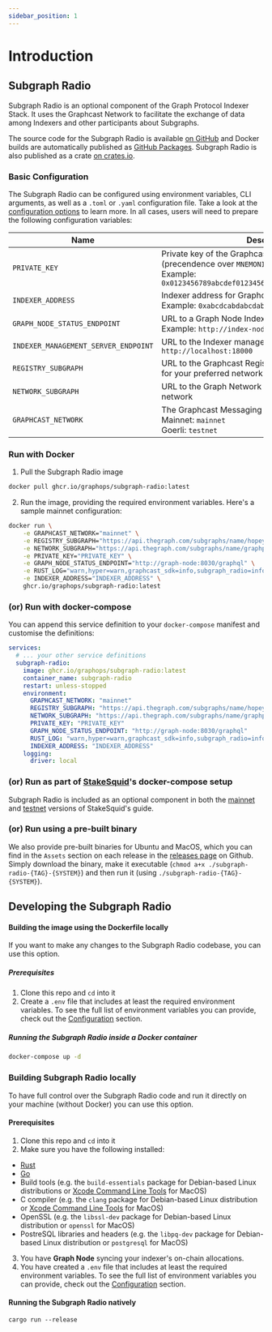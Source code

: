 ```yaml
---
sidebar_position: 1
---
```


# Introduction

## Subgraph Radio

Subgraph Radio is an optional component of the Graph Protocol Indexer Stack. It uses the Graphcast Network to facilitate the exchange of data among Indexers and other participants about Subgraphs.

The source code for the Subgraph Radio is available [on GitHub](https://github.com/graphops/subgraph-radio) and Docker builds are automatically published as [GitHub Packages](https://github.com/graphops/subgraph-radio/pkgs/container/subgraph-radio). Subgraph Radio is also published as a crate [on crates.io](https://crates.io/crates/subgraph-radio).

### Basic Configuration

The Subgraph Radio can be configured using environment variables, CLI arguments, as well as a `.toml` or `.yaml` configuration file. Take a look at the [configuration options](#configuration-options) to learn more. In all cases, users will need to prepare the following configuration variables:

| Name                         | Description and examples                                                                                                                                                                |
| ---------------------------- | --------------------------------------------------------------------------------------------------------------------------------------------------------------------------------------- |
| `PRIVATE_KEY`                | Private key of the Graphcast ID wallet or the Indexer Operator wallet (precendence over `MNEMONIC`).<br/>Example: `0x0123456789abcdef0123456789abcdef0123456789abcdef0123456789abcdef` |
| `INDEXER_ADDRESS`            | Indexer address for Graphcast message verification, in all lowercase.<br/>Example: `0xabcdcabdabcdabcdcabdabcdabcdcabdabcdabcd`                                                         |
| `GRAPH_NODE_STATUS_ENDPOINT` | URL to a Graph Node Indexing Status endpoint.<br/>Example: `http://index-node:8030/graphql`                                                                                             |
| `INDEXER_MANAGEMENT_SERVER_ENDPOINT` | URL to the Indexer management server of Indexer Agent. Example: `http://localhost:18000`                                                                                        |
| `REGISTRY_SUBGRAPH`          | URL to the Graphcast Registry subgraph for your network. Check [APIs](../../sdk/registry#subgraph-apis) for your preferred network                                                      |
| `NETWORK_SUBGRAPH`           | URL to the Graph Network subgraph. Check [APIs](../../sdk/registry#subgraph-apis) for your preferred network                                                                            |
| `GRAPHCAST_NETWORK`          | The Graphcast Messaging fleet and pubsub namespace to use.<br/>Mainnet: `mainnet`<br/>Goerli: `testnet`                                                                                 |

### Run with Docker

1. Pull the Subgraph Radio image

```bash
docker pull ghcr.io/graphops/subgraph-radio:latest
```

2. Run the image, providing the required environment variables. Here's a sample mainnet configuration:

```bash
docker run \
    -e GRAPHCAST_NETWORK="mainnet" \
    -e REGISTRY_SUBGRAPH="https://api.thegraph.com/subgraphs/name/hopeyen/graphcast-registry-mainnet" \
    -e NETWORK_SUBGRAPH="https://api.thegraph.com/subgraphs/name/graphprotocol/graph-network-mainnet" \
    -e PRIVATE_KEY="PRIVATE_KEY" \
    -e GRAPH_NODE_STATUS_ENDPOINT="http://graph-node:8030/graphql" \
    -e RUST_LOG="warn,hyper=warn,graphcast_sdk=info,subgraph_radio=info" \
    -e INDEXER_ADDRESS="INDEXER_ADDRESS" \
    ghcr.io/graphops/subgraph-radio:latest
```

### (or) Run with docker-compose

You can append this service definition to your `docker-compose` manifest and customise the definitions:

```yaml
services:
  # ... your other service definitions
  subgraph-radio:
    image: ghcr.io/graphops/subgraph-radio:latest
    container_name: subgraph-radio
    restart: unless-stopped
    environment:
      GRAPHCAST_NETWORK: "mainnet"
      REGISTRY_SUBGRAPH: "https://api.thegraph.com/subgraphs/name/hopeyen/graphcast-registry-mainnet"
      NETWORK_SUBGRAPH: "https://api.thegraph.com/subgraphs/name/graphprotocol/graph-network-mainnet"
      PRIVATE_KEY: "PRIVATE_KEY"
      GRAPH_NODE_STATUS_ENDPOINT: "http://graph-node:8030/graphql"
      RUST_LOG: "warn,hyper=warn,graphcast_sdk=info,subgraph_radio=info"
      INDEXER_ADDRESS: "INDEXER_ADDRESS"
    logging:
      driver: local
```

### (or) Run as part of [StakeSquid](https://github.com/StakeSquid)'s docker-compose setup

Subgraph Radio is included as an optional component in both the [mainnet](https://github.com/StakeSquid/graphprotocol-mainnet-docker) and [testnet](https://github.com/StakeSquid/graphprotocol-testnet-docker) versions of StakeSquid's guide.

### (or) Run using a pre-built binary

We also provide pre-built binaries for Ubuntu and MacOS, which you can find in the `Assets` section on each release in the [releases page](https://github.com/graphops/subgraph-radio/releases) on Github. Simply download the binary, make it executable (`chmod a+x ./subgraph-radio-{TAG}-{SYSTEM}`) and then run it (using `./subgraph-radio-{TAG}-{SYSTEM}`).

## Developing the Subgraph Radio

#### Building the image using the Dockerfile locally

If you want to make any changes to the Subgraph Radio codebase, you can use this option.

##### Prerequisites

1. Clone this repo and `cd` into it
2. Create a `.env` file that includes at least the required environment variables. To see the full list of environment variables you can provide, check out the [Configuration](#configuration) section.

##### Running the Subgraph Radio inside a Docker container

```bash
docker-compose up -d
```

### Building Subgraph Radio locally

To have full control over the Subgraph Radio code and run it directly on your machine (without Docker) you can use this option.

#### Prerequisites

1. Clone this repo and `cd` into it
2. Make sure you have the following installed:

- [Rust](https://www.rust-lang.org/tools/install)
- [Go](https://go.dev/doc/install)
- Build tools (e.g. the `build-essentials` package for Debian-based Linux distributions or [Xcode Command Line Tools](https://mac.install.guide/commandlinetools/index.html) for MacOS)
- C compiler (e.g. the `clang` package for Debian-based Linux distribution or [Xcode Command Line Tools](https://mac.install.guide/commandlinetools/index.html) for MacOS)
- OpenSSL (e.g. the `libssl-dev` package for Debian-based Linux distribution or `openssl` for MacOS)
- PostreSQL libraries and headers (e.g. the `libpq-dev` package for Debian-based Linux distribution or `postgresql` for MacOS)

3. You have **Graph Node** syncing your indexer's on-chain allocations.
4. You have created a `.env` file that includes at least the required environment variables. To see the full list of environment variables you can provide, check out the [Configuration](#configuration) section.

#### Running the Subgraph Radio natively

```
cargo run --release
```
